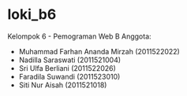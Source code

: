 # loki_b6
Kelompok 6 - Pemograman Web B
Anggota:
- Muhammad Farhan Ananda Mirzah (2011522022)
- Nadilla Saraswati (2011521004)
- Sri Ulfa Berliani (2011522026)
- Faradila Suwandi (2011523010)
- Siti Nur Aisah (2011521018)

